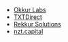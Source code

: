 * [Okkur Labs](https://about.okkur.org)
* [TXTDirect](https://about.txtdirect.org)
* [Rekkur Solutions](https://about.rekkur.com)
* [nzt.capital](https://about.nzt.capital)
